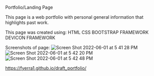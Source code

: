Portfolio/Landing Page

This page is a web portfolio with personal general information that highlights past work.

This page was created using:
HTML
CSS
BOOTSTRAP FRAMEWORK
DEVICON FRAMEWORK

Screenshots of page:
![Screen Shot 2022-06-01 at 5 41 28 PM](https://user-images.githubusercontent.com/101071513/171524408-df17e1db-39c4-4ef6-bee9-1cbade254742.png)
![Screen Shot 2022-06-01 at 5 42 20 PM](https://user-images.githubusercontent.com/101071513/171524416-17593824-292c-4c31-b119-e1bf912e303d.png)
![Screen Shot 2022-06-01 at 5 42 48 PM](https://user-images.githubusercontent.com/101071513/171524423-e38548f9-3113-4f1e-9366-7d14fe71bd3d.png)


https://fyerra1.github.io/draft_portfolio/
